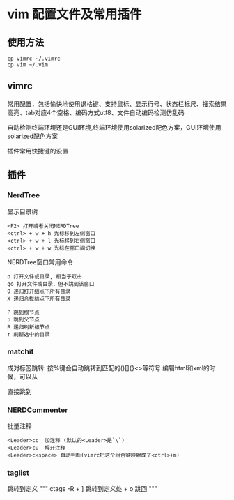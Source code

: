# vim 配置文件及常用插件
## 使用方法
```
cp vimrc ~/.vimrc
cp vim ~/.vim
```
## vimrc
常用配置，包括愉快地使用退格键、支持鼠标、显示行号、状态栏标尺、搜索结果高亮、tab对应4个空格、编码方式utf8、文件自动编码检测仿乱码

自动检测终端环境还是GUI环境,终端环境使用solarized配色方案，GUI环境使用solarized配色方案

插件常用快捷键的设置

## 插件
### NerdTree
显示目录树
```
<F2> 打开或者关闭NERDTree
<ctrl> + w + h 光标移到左侧窗口
<ctrl> + w + l 光标移到右侧窗口
<ctrl> + w + w 光标在窗口间切换
```

NERDTree窗口常用命令
```
o 打开文件或目录, 相当于双击
go 打开文件或目录，但不跳到该窗口
O 递归打开结点下所有目录
X 递归合拢结点下所有目录

P 跳到根节点
p 跳到父节点
R 递归刷新根节点
r 刷新选中的目录
```

### matchit
成对标签跳转: 按%键会自动跳转到匹配的()[]{}<>等符号
编辑html和xml的时候，可以从<div>直接跳到</div>

### NERDCommenter
批量注释
```
<Leader>cc  加注释 (默认的<Leader>是`\`)
<Leader>cu  解开注释 
<Leader>c<space> 自动判断(vimrc把这个组合键映射成了<ctrl>+m)
```

### taglist
跳转到定义
"""
ctags -R
<ctrl> + ] 跳转到定义处
<ctrl> + o 跳回
"""

